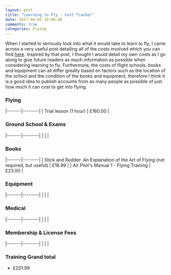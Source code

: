 ```yaml
---
layout: post
title: "Learning to Fly - Cost Tracker"
date: 2017-04-02 19:00:00
comments: true
categories: Flying
---
```


When I started to seriously look into what it would take to learn to fly, I came across a very useful post detailing all of the costs involved which you can find [here][other-cost-tracker]. Inspired by that post, I thought I would detail my own costs as I go along to give future readers as much information as possible when considering learning to fly. Furthermore, the costs of flight schools, books and equipment can all differ greatly based on factors such as the location of the school and the condition of the books and equipment, therefore I think it is a good idea to publish accounts from as many people as possible of just how much it can cost to get into flying.

### Flying

|-------|--------|
| Trial lesson (1 hour) | £160.00 |

### Ground School & Exams

|-------|--------|
|  |  |

### Books

|-------|--------|
| Stick and Rudder: An Explanation of the Art of Flying (not required, but useful) | £18.99 |
| Air Pilot's Manual 1 - Flying Training | £23.00 |

### Equipment

|-------|--------|
|  |  |

### Medical

|-------|--------|
|  |  |

### Membership & License Fees

|-------|--------|
|  |  |

### Training Grand total
- £201.99


[other-cost-tracker]: http://www.monkeyfliesplane.com/cost-tracker/